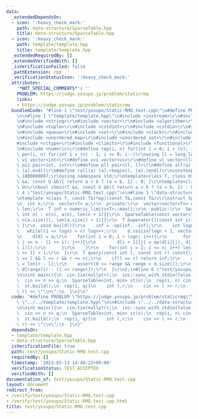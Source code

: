 ```yaml
---
data:
  _extendedDependsOn:
  - icon: ':heavy_check_mark:'
    path: data-structure/SparseTable.hpp
    title: data-structure/SparseTable.hpp
  - icon: ':heavy_check_mark:'
    path: template/template.hpp
    title: template/template.hpp
  _extendedRequiredBy: []
  _extendedVerifiedWith: []
  _isVerificationFailed: false
  _pathExtension: cpp
  _verificationStatusIcon: ':heavy_check_mark:'
  attributes:
    '*NOT_SPECIAL_COMMENTS*': ''
    PROBLEM: https://judge.yosupo.jp/problem/staticrmq
    links:
    - https://judge.yosupo.jp/problem/staticrmq
  bundledCode: "#line 1 \"test/yosupo/Static-RMQ.test.cpp\"\n#define PROBLEM \"https://judge.yosupo.jp/problem/staticrmq\"\
    \n\n#line 1 \"template/template.hpp\"\n#include <iostream>\r\n#include <cmath>\r\
    \n#include <string>\r\n#include <vector>\r\n#include <algorithm>\r\n#include <utility>\r\
    \n#include <tuple>\r\n#include <cstdint>\r\n#include <cstdio>\r\n#include <map>\r\
    \n#include <queue>\r\n#include <set>\r\n#include <stack>\r\n#include <deque>\r\
    \n#include <unordered_map>\r\n#include <unordered_set>\r\n#include <bitset>\r\n\
    #include <cctype>\r\n#include <climits>\r\n#include <functional>\r\n#include <cassert>\r\
    \n#include <numeric>\r\n#define rep(i, n) for(int i = 0; i < (n); i++)\r\n#define\
    \ per(i, n) for(int i = (n) - 1; i >= 0; i--)\r\nusing ll = long long;\r\n#define\
    \ vi vector<int>\r\n#define vvi vector<vi>\r\n#define vl vector<ll>\r\n#define\
    \ pii pair<int, int>\r\n#define pll pair<ll, ll>\r\n#define all(a) (a).begin(),\
    \ (a).end()\r\n#define rall(a) (a).rbegin(), (a).rend()\r\nconstexpr int mod =\
    \ 1000000007;\r\nusing namespace std;\r\ntemplate<class T, class U>\r\nbool chmax(T\
    \ &a, const U &b){ return a < b ? (a = b, 1) : 0; }\r\ntemplate<class T, class\
    \ U>\r\nbool chmin(T &a, const U &b){ return a > b ? (a = b, 1) : 0; }\n#line\
    \ 4 \"test/yosupo/Static-RMQ.test.cpp\"\n\n#line 1 \"data-structure/SparseTable.hpp\"\
    \ntemplate <class T, const T&(*op)(const T&,const T&)>\r\nstruct SparseTable {\r\
    \n  int n;\r\n  vector<T> a;\r\n  private:\r\n  vector<vector<T>> d;\r\n  vector<int>\
    \ len;\r\n  T inf = numeric_limits<T>::max();\r\n  public:\r\n  SparseTable(const\
    \ int n) : n(n), a(n), len(n + 1){}\r\n  SparseTable(const vector<T> &a) : a(a),\
    \ n(a.size()), len(a.size() + 1){}\r\n  T &operator[](const int i){ return a[i];\
    \ }\r\n  void build(){\r\n    inf = -op(inf, -inf);\r\n    int logn = 0;\r\n \
    \   while((1 << logn) < n) logn++;\r\n    d.resize(logn + 1, vector<T>(n, inf));\r\
    \n    d[0] = a;\r\n    for(int i = 0; i < logn; i++){\r\n      for(int j = 0;\
    \ j <= n - (1 << i); j++){\r\n        d[i + 1][j] = op(d[i][j], d[i][j + (1 <<\
    \ i)]);\r\n      }\r\n    }\r\n    for(int i = 2; i <= n; i++) len[i] = len[i\
    \ >> 1] + 1;\r\n  }\r\n  T query(const int l, const int r) const{\r\n    assert(0\
    \ <= l && l <= r && r <= n);\r\n    if(l == r) return inf;\r\n    const int range\
    \ = len[r - l];\r\n    assert(0 <= range && range < d.size());\r\n    return op(d[range][l],\
    \ d[range][r - (1 << range)]);\r\n  }\r\n};\n#line 6 \"test/yosupo/Static-RMQ.test.cpp\"\
    \n\nint main(){\n  cin.tie(nullptr);\n  ios::sync_with_stdio(false);\n  int n,q;\n\
    \  cin >> n >> q;\n  SparseTable<int, min> st(n);\n  rep(i, n) cin >> st[i];\n\
    \  st.build();\n  rep(i, q){\n    int l,r;\n    cin >> l >> r;\n    cout << st.query(l,\
    \ r) << \"\\n\";\n  }\n}\n"
  code: "#define PROBLEM \"https://judge.yosupo.jp/problem/staticrmq\"\n\n#include\
    \ \"../../template/template.hpp\"\n\n#include \"../../data-structure/SparseTable.hpp\"\
    \n\nint main(){\n  cin.tie(nullptr);\n  ios::sync_with_stdio(false);\n  int n,q;\n\
    \  cin >> n >> q;\n  SparseTable<int, min> st(n);\n  rep(i, n) cin >> st[i];\n\
    \  st.build();\n  rep(i, q){\n    int l,r;\n    cin >> l >> r;\n    cout << st.query(l,\
    \ r) << \"\\n\";\n  }\n}"
  dependsOn:
  - template/template.hpp
  - data-structure/SparseTable.hpp
  isVerificationFile: true
  path: test/yosupo/Static-RMQ.test.cpp
  requiredBy: []
  timestamp: '2023-03-13 14:46:22+09:00'
  verificationStatus: TEST_ACCEPTED
  verifiedWith: []
documentation_of: test/yosupo/Static-RMQ.test.cpp
layout: document
redirect_from:
- /verify/test/yosupo/Static-RMQ.test.cpp
- /verify/test/yosupo/Static-RMQ.test.cpp.html
title: test/yosupo/Static-RMQ.test.cpp
---
```

